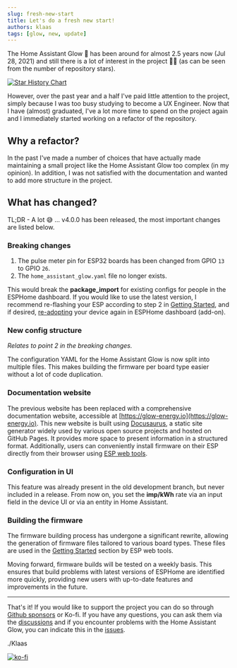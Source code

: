 ```yaml
---
slug: fresh-new-start
title: Let's do a fresh new start!
authors: klaas
tags: [glow, new, update]
---
```


The Home Assistant Glow 🌟 has been around for almost 2.5 years now (Jul 28, 2021) and still there is a lot of interest in the project 🙏🏻 (as can be seen from the number of repository stars).

[![Star History Chart](https://api.star-history.com/svg?repos=klaasnicolaas/home-assistant-glow&type=Date)](https://star-history.com/#klaasnicolaas/home-assistant-glow)
<!-- truncate -->

However, over the past year and a half I've paid little attention to the project, simply because I was too busy studying to become a UX Engineer. Now that I have (almost) graduated, I've a lot more time to spend on the project again and I immediately started working on a refactor of the repository.

## Why a refactor?

In the past I've made a number of choices that have actually made maintaining a small project like the Home Assistant Glow too complex (in my opinion). In addition, I was not satisfied with the documentation and wanted to add more structure in the project.

## What has changed?

TL;DR - A lot 😅 ... v4.0.0 has been released, the most important changes are listed below.

### Breaking changes

1. The pulse meter pin for ESP32 boards has been changed from GPIO `13` to GPIO `26`.
2. The `home_assistant_glow.yaml` file no longer exists.

This would break the **package_import** for existing configs for people in the ESPHome dashboard. If you would like to use the latest version, I recommend re-flashing your ESP according to step 2 in [Getting Started](/docs/getting-started#step-2-install-firmware), and if desired, [re-adopting](/docs/advanced/firmware_changes#adopting-the-device) your device again in ESPHome dashboard (add-on).

### New config structure

_Relates to point 2 in the breaking changes._

The configuration YAML for the Home Assistant Glow is now split into multiple files. This makes building the firmware per board type easier without a lot of code duplication.

### Documentation website

The previous website has been replaced with a comprehensive documentation website, accessible at [https://glow-energy.io](https://glow-energy.io). This new website is built using [Docusaurus](https://docusaurus.io/), a static site generator widely used by various open source projects and hosted on GitHub Pages. It provides more space to present information in a structured format. Additionally, users can conveniently install firmware on their ESP directly from their browser using [ESP web tools](https://esphome.github.io/esp-web-tools/).

### Configuration in UI

This feature was already present in the old development branch, but never included in a release. From now on, you set the **imp/kWh** rate via an input field in the device UI or via an entity in Home Assistant.

### Building the firmware

The firmware building process has undergone a significant rewrite, allowing the generation of firmware files tailored to various board types. These files are used in the [Getting Started](/docs/getting-started#step-2-install-firmware) section by ESP web tools.

Moving forward, firmware builds will be tested on a weekly basis. This ensures that build problems with latest versions of ESPHome are identified more quickly, providing new users with up-to-date features and improvements in the future.

---

That's it! If you would like to support the project you can do so through [Github sponsors](https://github.com/sponsors/klaasnicolaas) or Ko-fi. If you have any questions, you can ask them via the [discussions](https://github.com/klaasnicolaas/home-assistant-glow/discussions) and if you encounter problems with the Home Assistant Glow, you can indicate this in the [issues](https://github.com/klaasnicolaas/home-assistant-glow/issues).

./Klaas

[![ko-fi](https://ko-fi.com/img/githubbutton_sm.svg)](https://ko-fi.com/F1F1SW69D)

